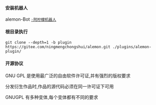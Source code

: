 #### 安装机器人

alemon-Bot [`☞阿柠檬机器人`](https://github.com/ningmengchongshui/alemont)

#### 根目录执行

```
git clone --depth=1 -b plugin https://gitee.com/ningmengchongshui/alemon.git ./plugins/alemon-plugin/
```

#### 开源协议

GNU GPL 是使用最广泛的自由软件许可证,并有强烈的版权要求

分发衍生作品时,作品的源代码必须在同一许可证下可用

GNUGPL 有多种变体,每个变体都有不同的要求
